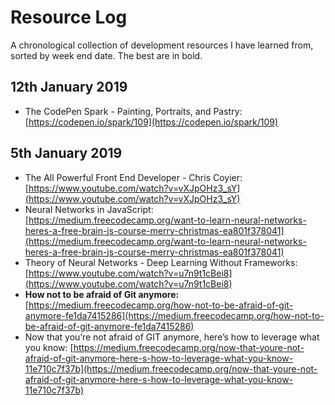 # Resource Log
A chronological collection of development resources I have learned from, sorted by week end date. The best are in bold.

## 12th January 2019
 - The CodePen Spark - Painting, Portraits, and Pastry: [https://codepen.io/spark/109](https://codepen.io/spark/109)

## 5th January 2019
 - The All Powerful Front End Developer - Chris Coyier: [https://www.youtube.com/watch?v=vXJpOHz3_sY](https://www.youtube.com/watch?v=vXJpOHz3_sY)
 - Neural Networks in JavaScript: [https://medium.freecodecamp.org/want-to-learn-neural-networks-heres-a-free-brain-js-course-merry-christmas-ea801f378041](https://medium.freecodecamp.org/want-to-learn-neural-networks-heres-a-free-brain-js-course-merry-christmas-ea801f378041)
 - Theory of Neural Networks - Deep Learning Without Frameworks: [https://www.youtube.com/watch?v=u7n9t1cBei8](https://www.youtube.com/watch?v=u7n9t1cBei8)
 - **How not to be afraid of Git anymore:** [https://medium.freecodecamp.org/how-not-to-be-afraid-of-git-anymore-fe1da7415286](https://medium.freecodecamp.org/how-not-to-be-afraid-of-git-anymore-fe1da7415286)
 - Now that you’re not afraid of GIT anymore, here’s how to leverage what you know: [https://medium.freecodecamp.org/now-that-youre-not-afraid-of-git-anymore-here-s-how-to-leverage-what-you-know-11e710c7f37b](https://medium.freecodecamp.org/now-that-youre-not-afraid-of-git-anymore-here-s-how-to-leverage-what-you-know-11e710c7f37b)
